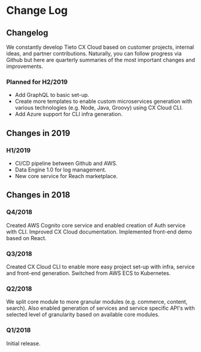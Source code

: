 # Change Log

## Changelog

We constantly develop Tieto CX Cloud based on customer projects, internal ideas, and partner contributions. Naturally, you can follow progress via Github but here are quarterly summaries of the most important changes and improvements.

### Planned for H2/2019

* Add GraphQL to basic set-up.
* Create more templates to enable custom microservices generation with various technologies \(e.g. Node, Java, Groovy\) using CX Cloud CLI.
* Add Azure support for CLI infra generation.

## Changes in 2019

### H1/2019

* CI/CD pipeline between Github and AWS.
* Data Engine 1.0 for log management.
* New core service for Reach marketplace.

## Changes in 2018

### Q4/2018

Created AWS Cognito core service and enabled creation of Auth service with CLI. Improved CX Cloud documentation. Implemented front-end demo based on React.

### Q3/2018

Created CX Cloud CLI to enable more easy project set-up with infra, service and front-end generation. Switched from AWS ECS to Kubernetes.

### Q2/2018

We split core module to more granular modules \(e.g. commerce, content, search\). Also enabled generation of services and service specific API's with selected level of granularity based on available core modules.

### Q1/2018

Initial release.

